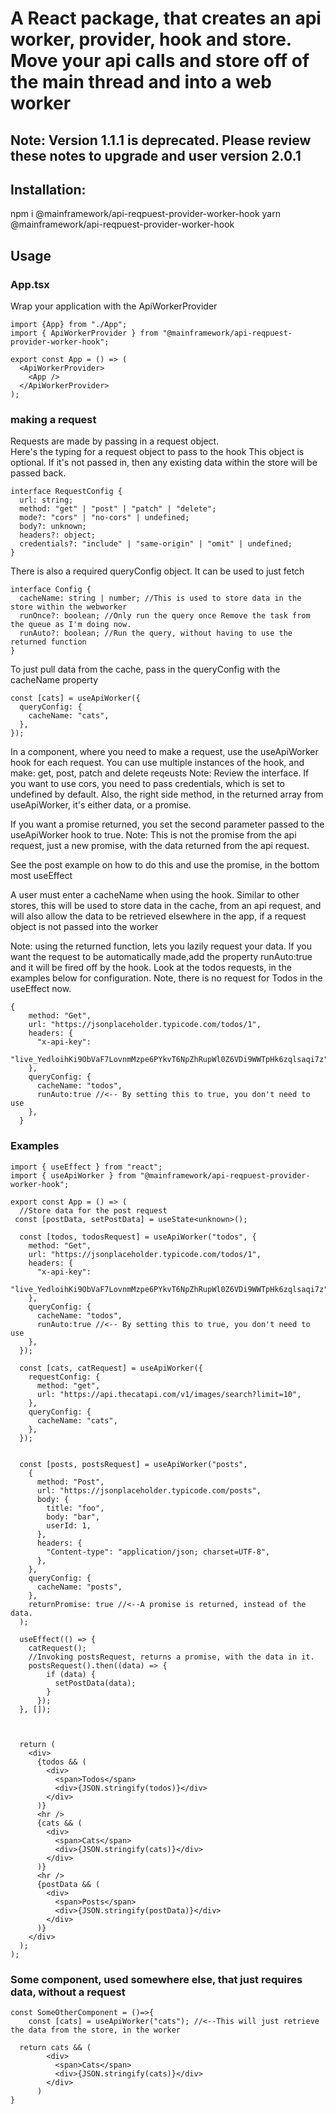 # A React package, that creates an api worker, provider, hook and store. Move your api calls and store off of the main thread and into a web worker

## Note: Version 1.1.1 is deprecated. Please review these notes to upgrade and user version 2.0.1

## Installation:

npm i @mainframework/api-reqpuest-provider-worker-hook
yarn @mainframework/api-reqpuest-provider-worker-hook

## Usage

### App.tsx

Wrap your application with the ApiWorkerProvider

```JS | TS
import {App} from "./App";
import { ApiWorkerProvider } from "@mainframework/api-reqpuest-provider-worker-hook";

export const App = () => (
  <ApiWorkerProvider>
    <App />
  </ApiWorkerProvider>
);
```

### making a request

Requests are made by passing in a request object.  
Here's the typing for a request object to pass to the hook
This object is optional. If it's not passed in, then any existing data within the store
will be passed back.

```JS | TS
interface RequestConfig {
  url: string;
  method: "get" | "post" | "patch" | "delete";
  mode?: "cors" | "no-cors" | undefined;
  body?: unknown;
  headers?: object;
  credentials?: "include" | "same-origin" | "omit" | undefined;
}
```

There is also a required queryConfig object.
It can be used to just fetch

```JS | TS
interface Config {
  cacheName: string | number; //This is used to store data in the store within the webworker
  runOnce?: boolean; //Only run the query once Remove the task from the queue as I'm doing now.
  runAuto?: boolean; //Run the query, without having to use the returned function
}
```

To just pull data from the cache, pass in the queryConfig with the cacheName property

```JS | TS
const [cats] = useApiWorker({
  queryConfig: {
    cacheName: "cats",
  },
});
```

In a component, where you need to make a request, use the useApiWorker hook for each request.
You can use multiple instances of the hook, and make: get, post, patch and delete reqeusts
Note: Review the interface. If you want to use cors, you need to pass credentials, which is set to undefined by default.
Also, the right side method, in the returned array from useApiWorker, it's either data, or a promise.

If you want a promise returned, you set the second parameter passed to the useApiWorker hook to true. Note: This is not the promise from
the api request, just a new promise, with the data returned from the api request.

See the post example on how to do this and use
the promise, in the bottom most useEffect

A user must enter a cacheName when using the hook. Similar to other stores, this will be used to store data in the cache, from an api request, and will also
allow the data to be retrieved elsewhere in the app, if a request object is not passed into the
worker

Note: using the returned function, lets you lazily request your data. If you want the request to
be automatically made,add the property runAuto:true and it will be fired off by the hook.
Look at the todos requests, in the examples below for configuration. Note, there is no
request for Todos in the useEffect now.

```JS | TS
{
    method: "Get",
    url: "https://jsonplaceholder.typicode.com/todos/1",
    headers: {
      "x-api-key":
        "live_YedloihKi9ObVaF7LovnmMzpe6PYkvT6NpZhRupWl0Z6VDi9WWTpHk6zqlsaqi7z",
    },
    queryConfig: {
      cacheName: "todos",
      runAuto:true //<-- By setting this to true, you don't need to use
    },
  }
```

### Examples

```JS | TS
import { useEffect } from "react";
import { useApiWorker } from "@mainframework/api-reqpuest-provider-worker-hook";

export const App = () => (
  //Store data for the post request
 const [postData, setPostData] = useState<unknown>();

  const [todos, todosRequest] = useApiWorker("todos", {
    method: "Get",
    url: "https://jsonplaceholder.typicode.com/todos/1",
    headers: {
      "x-api-key":
        "live_YedloihKi9ObVaF7LovnmMzpe6PYkvT6NpZhRupWl0Z6VDi9WWTpHk6zqlsaqi7z",
    },
    queryConfig: {
      cacheName: "todos",
      runAuto:true //<-- By setting this to true, you don't need to use
    },
  });

  const [cats, catRequest] = useApiWorker({
    requestConfig: {
      method: "get",
      url: "https://api.thecatapi.com/v1/images/search?limit=10",
    },
    queryConfig: {
      cacheName: "cats",
    },
  });


  const [posts, postsRequest] = useApiWorker("posts",
    {
      method: "Post",
      url: "https://jsonplaceholder.typicode.com/posts",
      body: {
        title: "foo",
        body: "bar",
        userId: 1,
      },
      headers: {
        "Content-type": "application/json; charset=UTF-8",
      },
    },
    queryConfig: {
      cacheName: "posts",
    },
    returnPromise: true //<--A promise is returned, instead of the data.
  );

  useEffect(() => {
    catRequest();
    //Invoking postsRequest, returns a promise, with the data in it.
    postsRequest().then((data) => {
        if (data) {
          setPostData(data);
        }
      });
  }, []);



  return (
    <div>
      {todos && (
        <div>
          <span>Todos</span>
          <div>{JSON.stringify(todos)}</div>
        </div>
      )}
      <hr />
      {cats && (
        <div>
          <span>Cats</span>
          <div>{JSON.stringify(cats)}</div>
        </div>
      )}
      <hr />
      {postData && (
        <div>
          <span>Posts</span>
          <div>{JSON.stringify(postData)}</div>
        </div>
      )}
    </div>
  );
);
```

### Some component, used somewhere else, that just requires data, without a request

```JS | TS
const SomeOtherComponent = ()=>{
    const [cats] = useApiWorker("cats"); //<--This will just retrieve the data from the store, in the worker

  return cats && (
        <div>
          <span>Cats</span>
          <div>{JSON.stringify(cats)}</div>
        </div>
      )
}
```
